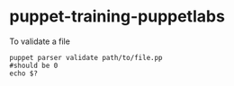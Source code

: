 puppet-training-puppetlabs
==========================

To validate a file

    puppet parser validate path/to/file.pp
    #should be 0
    echo $?

